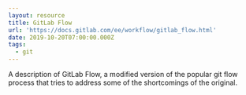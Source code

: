 ```yaml
---
layout: resource
title: GitLab Flow
url: 'https://docs.gitlab.com/ee/workflow/gitlab_flow.html'
date: 2019-10-20T07:00:00.000Z
tags:
  - git
---
```

A description of GitLab Flow, a modified version of the popular git flow process that tries to address some of the shortcomings of the original.
